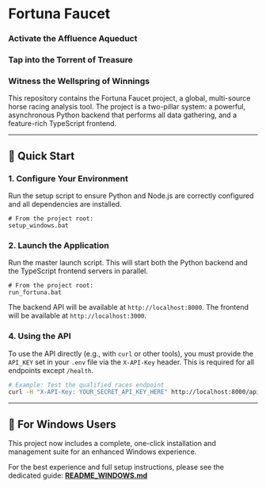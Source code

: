 # Fortuna Faucet

### Activate the Affluence Aqueduct
### Tap into the Torrent of Treasure
### Witness the Wellspring of Winnings

This repository contains the Fortuna Faucet project, a global, multi-source horse racing analysis tool. The project is a two-pillar system: a powerful, asynchronous Python backend that performs all data gathering, and a feature-rich TypeScript frontend.

---

## 🚀 Quick Start

### 1. Configure Your Environment

Run the setup script to ensure Python and Node.js are correctly configured and all dependencies are installed.

```batch
# From the project root:
setup_windows.bat
```

### 2. Launch the Application

Run the master launch script. This will start both the Python backend and the TypeScript frontend servers in parallel.

```batch
# From the project root:
run_fortuna.bat
```

The backend API will be available at `http://localhost:8000`.
The frontend will be available at `http://localhost:3000`.

### 4. Using the API

To use the API directly (e.g., with `curl` or other tools), you must provide the `API_KEY` set in your `.env` file via the `X-API-Key` header. This is required for all endpoints except `/health`.

```bash
# Example: Test the qualified races endpoint
curl -H "X-API-Key: YOUR_SECRET_API_KEY_HERE" http://localhost:8000/api/races/qualified/trifecta
```

---

## 🚀 For Windows Users

This project now includes a complete, one-click installation and management suite for an enhanced Windows experience.

For the best experience and full setup instructions, please see the dedicated guide: **[README_WINDOWS.md](README_WINDOWS.md)**
